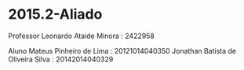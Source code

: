 # 2015.2-Aliado

Professor
Leonardo Ataide Minora : 2422958

Aluno
Mateus Pinheiro de Lima : 20121014040350
Jonathan Batista de Oliveira Silva : 20142014040329
